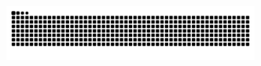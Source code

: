 <picture>
  <source media="(prefers-color-scheme: dark)" srcset="https://raw.githubusercontent.com/Arsenyu1/Arsenyu1/output/snake-dark.svg?v=2">
  <source media="(prefers-color-scheme: light)" srcset="https://raw.githubusercontent.com/Arsenyu1/Arsenyu1/output/snake.svg?v=2">
  <img alt="github contribution snake" src="https://raw.githubusercontent.com/Arsenyu1/Arsenyu1/output/snake.svg?v=2">
</picture>
